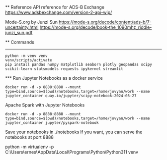 ** Reference
API reference for ADS-B Exchange
https://www.adsbexchange.com/version-2-api-wip/

Mode-S.org by Junzi Sun
https://mode-s.org/decode/content/ads-b/7-uncertainty.html
https://mode-s.org/decode/book-the_1090mhz_riddle-junzi_sun.pdf

** Commands

*** 
```
python -m venv venv
venv/scripts/activate
pip install pandas numpy matplotlib seaborn plotly geopandas scipy scikit-learn statsmodels requests ipykernel streamlit
```

*** Run Jupyter Notebooks as a docker service
```
docker run -d -p 8888:8888 --mount type=bind,source=$(pwd)/notebooks,target=/home/jovyan/work --name jupyter_container quay.io/jupyter/scipy-notebook:2024-05-27
```

Apache Spark with Jupyter Notebooks
```
docker run -d -p 8888:8888 --mount type=bind,source=$(pwd)/notebooks,target=/home/jovyan/work --name jupyter_container jupyter/pyspark-notebook
```



Save your notebooks in ./notebooks
If you want, you can serve the notebooks at port 8888



python -m virtualenv -p C:\Users\ernes\AppData\Local\Programs\Python\Python311 venv